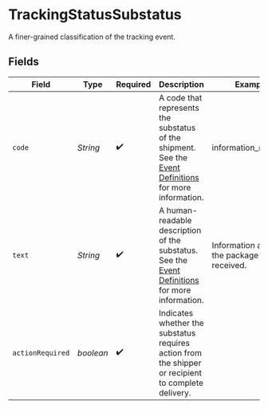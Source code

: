 # TrackingStatusSubstatus

A finer-grained classification of the tracking event.


## Fields

| Field                                                                                                                                                                                   | Type                                                                                                                                                                                    | Required                                                                                                                                                                                | Description                                                                                                                                                                             | Example                                                                                                                                                                                 |
| --------------------------------------------------------------------------------------------------------------------------------------------------------------------------------------- | --------------------------------------------------------------------------------------------------------------------------------------------------------------------------------------- | --------------------------------------------------------------------------------------------------------------------------------------------------------------------------------------- | --------------------------------------------------------------------------------------------------------------------------------------------------------------------------------------- | --------------------------------------------------------------------------------------------------------------------------------------------------------------------------------------- |
| `code`                                                                                                                                                                                  | *String*                                                                                                                                                                                | :heavy_check_mark:                                                                                                                                                                      | A code that represents the substatus of the shipment. See the <a href="https://docs.goshippo.com/docs/tracking/tracking/#event-definitions">Event Definitions</a> for more information. | information_received                                                                                                                                                                    |
| `text`                                                                                                                                                                                  | *String*                                                                                                                                                                                | :heavy_check_mark:                                                                                                                                                                      | A human-readable description of the substatus. See the <a href="https://docs.goshippo.com/docs/tracking/tracking/#event-definitions">Event Definitions</a> for more information.        | Information about the package received.                                                                                                                                                 |
| `actionRequired`                                                                                                                                                                        | *boolean*                                                                                                                                                                               | :heavy_check_mark:                                                                                                                                                                      | Indicates whether the substatus requires action from the shipper or recipient to complete delivery.                                                                                     |                                                                                                                                                                                         |